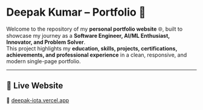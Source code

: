 # Deepak Kumar – Portfolio 🚀

Welcome to the repository of my **personal portfolio website** 🌐, built to showcase my journey as a **Software Engineer, AI/ML Enthusiast, Innovator, and Problem Solver**.  
This project highlights my **education, skills, projects, certifications, achievements, and professional experience** in a clean, responsive, and modern single-page portfolio.

---

## 📌 Live Website
🔗 [deepak-iota.vercel.app](https://deepak-iota.vercel.app/)



